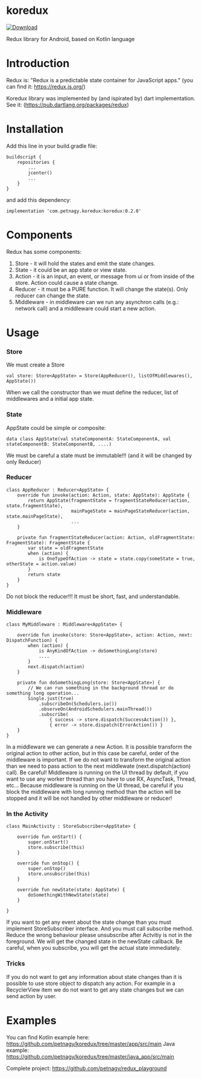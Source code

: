 # koredux

[ ![Download](https://api.bintray.com/packages/petnagy/koredux/koredux/images/download.svg) ](https://bintray.com/petnagy/koredux/koredux/_latestVersion)

Redux library for Android, based on Kotlin language

# Introduction

Redux is: "Redux is a predictable state container for JavaScript apps."
(you can find it: https://redux.js.org/)

Koredux library was implemented by (and ispirated by) dart implementation.
See it: (https://pub.dartlang.org/packages/redux)

# Installation

Add this line in your build.gradle file:
```
buildscript {
    repositories {
        ...
        jcenter()
        ...
    }    
}
```
and add this dependency:

```
implementation 'com.petnagy.koredux:koredux:0.2.0'
```
# Components

Redux has some components:
1. Store - it will hold the states and emit the state changes.
2. State - it could be an app state or view state.
3. Action - it is an input, an event, or message from ui or from inside of the store. Action could cause a state change.
4. Reducer - it must be a PURE function. It will change the state(s). Only reducer can change the state.
5. Middleware - in middleware can we run any asynchron calls (e.g.: network call) and a middleware could start a new action.

# Usage

### Store
We must create a Store

```
val store: Store<AppState> = Store(AppReducer(), listOfMiddlewares(), AppState())
```
When we call the constructor than we must define the reducer, list of middlewares and a initial app state.

### State
AppState could be simple or composite:

```
data class AppState(val stateComponentA: StateComponentA, val stateComponentB: StateComponentB, ....)
```
We must be careful a state must be immutable!!! (and it will be changed by only Reducer)

### Reducer

```
class AppReducer : Reducer<AppState> {
    override fun invoke(action: Action, state: AppState): AppState {
        return AppState(fragmentState = fragmentStateReducer(action, state.fragmentState),
                        mainPageState = mainPageStateReducer(action, state.mainPageState), 
                        ...
    }
    
    private fun fragmentStateReducer(action: Action, oldFragmentState: FragmentState): FragmentState {
        var state = oldFragmentState
        when (action) {
            is OneTypeOfAction -> state = state.copy(someState = true, otherState = action.value)
        }
        return state
    }
}
```

Do not block the reducer!!! It must be short, fast, and understandable.

### Middleware

```
class MyMiddleware : Middleware<AppState> {

    override fun invoke(store: Store<AppState>, action: Action, next: DispatchFunction) {
        when (action) {
            is AnyKindOfAction -> doSomethingLong(store)
            ....
        }
        next.dispatch(action)
    }
    
    private fun doSomethingLong(store: Store<AppState>) {
        // We can run something in the background thread or do something long operation...
        Single.just(true)
            .subscribeOn(Schedulers.io())
            .observeOn(AndroidSchedulers.mainThread())
            .subscribe(
                { success -> store.dispatch(SuccessAction()) },
                { error -> store.dispatch(ErrorAction()) }
    }
}
```

In a middleware we can generate a new Action. It is possible transform the original action to other action, but in this case be careful, order of the middleware is important. If we do not want to transform the original action than we need to pass action to the next middlewate (next.dispatch(action) call).
Be careful! Middleware is running on the UI thread by default, if you want to use any worker thread than you have to use RX, AsyncTask, Thread, etc...
Because middleware is running on the UI thread, be careful if you block the middleware with long running method than the action will be stopped and it will be not handled by other middleware or reducer!

### In the Activity

```
class MainActivity : StoreSubscriber<AppState> {

    override fun onStart() {
        super.onStart()
        store.subscribe(this)
    }

    override fun onStop() {
        super.onStop()
        store.unsubscribe(this)
    }

    override fun newState(state: AppState) {
        doSomethingWithNewState(state)
    }

}
```

If you want to get any event about the state change than you must implement StoreSubscriber<AppState> interface.
And you must call subscribe method. Reduce the wrong behaviour please unsubscribe after Actvitiy is not in the foreground.
We will get the changed state in the newState callback. Be careful, when you subscribe, you will get the actual state immediately.
  
### Tricks

If you do not want to get any information about state changes than it is possible to use store object to dispatch any action.
For example in a RecyclerView item we do not want to get any state changes but we can send action by user.

# Examples

You can find Kotlin example here: https://github.com/petnagy/koredux/tree/master/app/src/main
Java example: https://github.com/petnagy/koredux/tree/master/java_app/src/main

Complete project: https://github.com/petnagy/redux_playground
